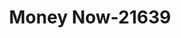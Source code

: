 ---
f_zip-code: 40031
f_state-code: KY
title: Money Now-21639
f_phone: 502-225-0366
f_city-only: La Grange
f_address: 313 Lagrange Sq La Grange
f_location-unique-id: '21639'
slug: money-now-21639
updated-on: '2024-05-30T13:46:58.046Z'
created-on: '2024-05-30T13:36:59.803Z'
published-on: '2024-05-30T13:54:32.469Z'
f_city-state: cms/city/la-grange-ky.md
f_company: cms/company/money-now.md
f_state: cms/state/kentucky.md
layout: '[payday-loan].html'
tags: payday-loan
---